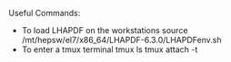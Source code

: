Useful Commands:

- To load LHAPDF on the workstations
  source /mt/hepsw/el7/x86_64/LHAPDF-6.3.0/LHAPDFenv.sh
- To enter a tmux terminal
  tmux ls
  tmux attach -t <name>
